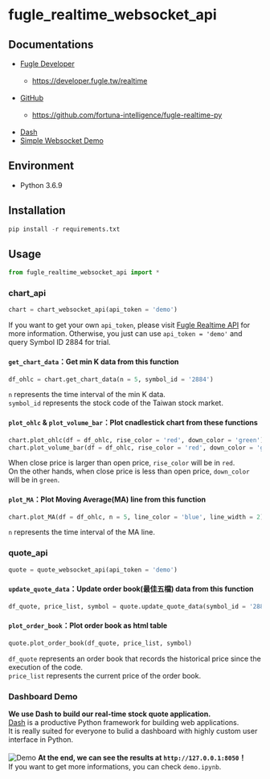 # fugle_realtime_websocket_api
## Documentations
* [Fugle Developer](https://developer.fugle.tw/) <br><br>
  * https://developer.fugle.tw/realtime <br><br>
* [GitHub](https://github.com/) <br><br>
  * https://github.com/fortuna-intelligence/fugle-realtime-py <br><br>
* [Dash](https://plot.ly/dash)
* [Simple Websocket Demo](https://gist.github.com/frieadgood/e6c56184fff7d19d8874b6ded6019f4e)
## Environment
* Python 3.6.9
## Installation
```python
pip install -r requirements.txt
```
## Usage
```py
from fugle_realtime_websocket_api import *
```
### chart_api
```py
chart = chart_websocket_api(api_token = 'demo')
```
If you want to get your own `api_token`, please visit [Fugle Realtime API](https://developer.fugle.tw/realtime) for more information.
Otherwise, you just can use `api_token = 'demo'` and query Symbol ID 2884 for trial.
#### `get_chart_data`：Get min K data from this function
```py
df_ohlc = chart.get_chart_data(n = 5, symbol_id = '2884')
```
`n` represents the time interval of the min K data. <br>
`symbol_id` represents the stock code of the Taiwan stock market. <br>
#### `plot_ohlc` & `plot_volume_bar`：Plot cnadlestick chart from these functions
```py
chart.plot_ohlc(df = df_ohlc, rise_color = 'red', down_color = 'green')
chart.plot_volume_bar(df = df_ohlc, rise_color = 'red', down_color = 'green')
```
When close price is larger than open price, `rise_color` will be in `red`. <br>
On the other hands, when close price is less than open price, `down_color` will be in `green`.
#### `plot_MA`：Plot Moving Average(MA) line from this function
```py
chart.plot_MA(df = df_ohlc, n = 5, line_color = 'blue', line_width = 2)
```
`n` represents the time interval of the MA line. <br>
### quote_api
```py
quote = quote_websocket_api(api_token = 'demo')
```
#### `update_quote_data`：Update order book(最佳五檔) data from this function
```py
df_quote, price_list, symbol = quote.update_quote_data(symbol_id = '2884')
```
#### `plot_order_book`：Plot order book as html table
```py
quote.plot_order_book(df_quote, price_list, symbol)
```
`df_quote` represents an order book that records the historical price since the execution of the code. <br>
`price_list` represents the current price of the order book.
### Dashboard Demo
**We use Dash to build our real-time stock quote application.** <br>
[Dash](https://dash.plot.ly/introduction) is a productive Python framework for building web applications. <br>
It is really suited for everyone to bulid a dashboard with highly custom user interface in Python. <br><br>
![Demo](https://i.imgur.com/wLmSYPW.png)
**At the end, we can see the results at `http://127.0.0.1:8050`！** <br>
If you want to get more informations, you can check `demo.ipynb`.
